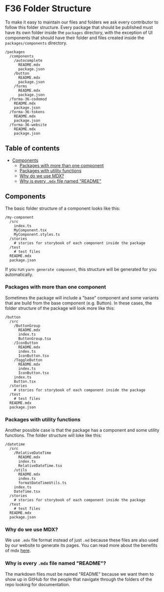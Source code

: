 # F36 Folder Structure

To make it easy to maintain our files and folders we ask every contributor to follow this folder structure.
Every package that should be published must have its own folder inside the `packages` directory,
with the exception of UI components that should have their folder and files created inside the `packages/components` directory.

```
/packages
  /components
    /autocomplete
      README.mdx
      package.json
    /button
      README.mdx
      package.json
    /forms
      README.mdx
      package.json
  /forma-36-codemod
    README.mdx
    package.json
  /forma-36-tokens
    README.mdx
    package.json
  /forma-36-website
    README.mdx
    package.json
```

## Table of contents

- [Components](#components)
  - [Packages with more than one component](#packages-with-more-than-one-component)
  - [Packages with utility functions](#packages-with-utility-functions)
  - [Why do we use MDX?](#why-do-we-use-mdx)
  - [Why is every `.mdx` file named "README"](#why-is-every-mdx-file-named-readme)

## Components

The basic folder structure of a component looks like this:

```
/my-component
  /src
    index.ts
    MyComponent.tsx
    MyComponent.styles.ts
  /stories
    # stories for storybook of each component inside the package
  /test
    # test files
  README.mdx
  package.json
```

If you run `yarn generate component`, this structure will be generated for you automatically.

### Packages with more than one component

Sometimes the package will include a "base" component and some variants that are build from the base component (e.g. Button).
In these cases, the folder structure of the package will look more like this:

```
/button
  /src
    /ButtonGroup
      README.mdx
      index.ts
      ButtonGroup.tsx
    /IconButton
      README.mdx
      index.ts
      IconButton.tsx
    /ToggleButton
      README.mdx
      index.ts
      IconButton.tsx
    index.ts
    Button.tsx
  /stories
    # stories for storybook of each component inside the package
  /test
    # test files
  README.mdx
  package.json
```

### Packages with utility functions

Another possible case is that the package has a component and some utility functions. The folder structure will loke like this:

```
/datetime
  /src
    /RelativeDateTime
      README.mdx
      index.ts
      RelativeDateTime.tsx
    /utils
      README.mdx
      index.ts
      formatDateTimeUtils.ts
    index.ts
    DateTime.tsx
  /stories
    # stories for storybook of each component inside the package
  /test
    # test files
  README.mdx
  package.json
```

### Why do we use MDX?

We use `.mdx` file format instead of just `.md` because these files are also used
by our website to generate its pages.
You can read more about the benefits of mdx [here](https://mdxjs.com/).

### Why is every `.mdx` file named "README"?

The markdown files must be named "README" because we want them to show up in GitHub
for the people that navigate through the folders of the repo looking for documentation.
